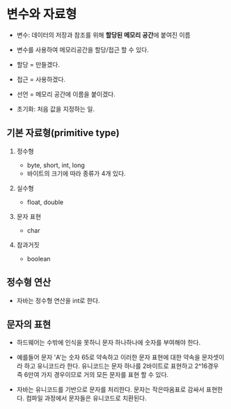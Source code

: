 # 변수와 자료형

- 변수: 데이터의 저장과 참조를 위해 **할당된 메모리 공간**에 붙여진 이름

- 변수를 사용하여 메모리공간을 할당/접근 할 수 있다.
- 할당 = 만들겠다.
- 접근 = 사용하겠다.
- 선언 = 메모리 공간에 이름을 붙이겠다.
- 초기화: 처음 값을 지정하는 일.

## 기본 자료형(primitive type)

1. 정수형
    - byte, short, int, long
    - 바이트의 크기에 따라 종류가 4개 있다.
    
2. 실수형
    - float, double
    
3. 문자 표현
    - char
    
4. 참과거짓
    - boolean
    
## 정수형 연산
- 자바는 정수형 연산을 int로 한다.

## 문자의 표현
- 하드웨어는 수밖에 인식을 못하니 문자 하나하나에 숫자를 부여해야 한다.
- 예를들어 문자 'A'는 숫자 65로 약속하고 이러한 문자 표현에 대한 약속을 문자셋이라 하고
유니코드라 한다. 유니코드는 문자 하나를 2바이트로 표현하고 2^16경우 즉 6만여 가지 경우이므로 거의 모든 문자를 표현 할 수 있다.
  
- 자바는 유니코드를 기반으로 문자를 처리한다. 문자는 작은따옴표로 감싸서 표현한다. 컴파일 과정에서 문자들은 유니코드로 치환된다.
